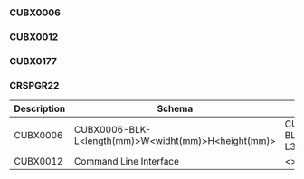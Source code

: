 ### CUBX0006

### CUBX0012

### CUBX0177

### CRSPGR22



| Description               | Schema                                  | Example |
| --------------------- | ------------------------------------ | --------- |
| CUBX0006              | CUBX0006-BLK-L<length(mm)>W<widht(mm)>H<height(mm)> | CUBX0006-BLK-L34W765H877 |
| CUBX0012              | Command Line Interface               | <> |
